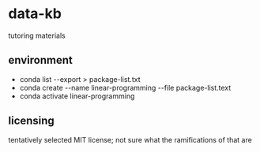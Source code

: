 # data-kb
tutoring materials

## environment
* conda list --export > package-list.txt
* conda create --name linear-programming --file package-list.text
* conda activate linear-programming

## licensing
tentatively selected MIT license; not sure what the ramifications of that are
